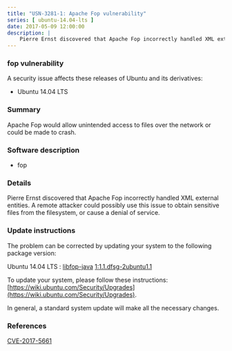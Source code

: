 ```yaml
---
title: "USN-3281-1: Apache Fop vulnerability"
series: [ ubuntu-14.04-lts ]
date: 2017-05-09 12:00:00
description: |
    Pierre Ernst discovered that Apache Fop incorrectly handled XML external entities. A remote attacker could possibly use this issue to obtain sensitive files from the filesystem, or cause a denial of service. 
--- 
```

 
### fop vulnerability

A security issue affects these releases of Ubuntu and its derivatives:

* Ubuntu 14.04 LTS

### Summary

Apache Fop would allow unintended access to files over the network or could be made to crash.

### Software description

* fop 

### Details

Pierre Ernst discovered that Apache Fop incorrectly handled XML external entities. A remote attacker could possibly use this issue to obtain sensitive files from the filesystem, or cause a denial of service. 

### Update instructions

The problem can be corrected by updating your system to the following package version:

Ubuntu 14.04 LTS
 : [libfop-java](https://launchpad.net/ubuntu/+source/fop) <span> [1:1.1.dfsg-2ubuntu1.1](https://launchpad.net/ubuntu/+source/fop/1:1.1.dfsg-2ubuntu1.1) </span> 

To update your system, please follow these instructions: [https://wiki.ubuntu.com/Security/Upgrades](https://wiki.ubuntu.com/Security/Upgrades).

In general, a standard system update will make all the necessary changes. 

### References

 [CVE-2017-5661](http://people.ubuntu.com/~ubuntu-security/cve/CVE-2017-5661)
 
